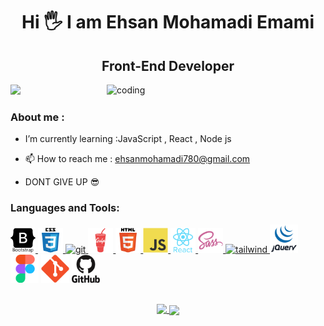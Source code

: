 <h1 align="center">Hi 🖐 I am Ehsan Mohamadi Emami</h1> 
<h2 align="center">Front-End Developer</h2> 
 
<img align="right" alt="coding" width="350" src="https://cdn.dribbble.com/users/1365253/screenshots/11419536/media/35cb4024aca4bfdf92e00c885e017702.gif"> 
 
<p align="left"> <img src="https://cdn.dribbble.com/users/1365253/screenshots/11419536/media/35cb4024aca4bfdf92e00c885e017702.gif" /> </p> 
<h3> About me :</h3> 
 
-  I’m currently learning :JavaScript ,  React , Node js 
 
- 📫 How to reach me : ehsanmohamadi780@gmail.com 
 
- DONT GIVE UP 😎 
 
<!-- <h3 align="left">Connect with me:</h3> 
<p align="left"> 
</p> 
 --> 
<h3 align="left">Languages and Tools:</h3> 
<p align="left"> <a href="https://getbootstrap.com" target="_blank" rel="noreferrer"> <img src="https://raw.githubusercontent.com/devicons/devicon/master/icons/bootstrap/bootstrap-plain-wordmark.svg" alt="bootstrap" width="40" height="40"/> </a> <a href="https://www.w3schools.com/css/" target="_blank" rel="noreferrer"> <img src="https://raw.githubusercontent.com/devicons/devicon/master/icons/css3/css3-original-wordmark.svg" alt="css3" width="40" height="40"/> </a> <a href="https://git-scm.com/" target="_blank" rel="noreferrer"> <img src="https://www.vectorlogo.zone/logos/git-scm/git-scm-icon.svg" alt="git" width="40" height="40"/> </a> <a href="https://gulpjs.com" target="_blank" rel="noreferrer"> <img src="https://raw.githubusercontent.com/devicons/devicon/master/icons/gulp/gulp-plain.svg" alt="gulp" width="40" height="40"/> </a> <a href="https://www.w3.org/html/" target="_blank" rel="noreferrer"> <img src="https://raw.githubusercontent.com/devicons/devicon/master/icons/html5/html5-original-wordmark.svg" alt="html5" width="40" height="40"/> </a> <a href="https://developer.mozilla.org/en-US/docs/Web/JavaScript" target="_blank" rel="noreferrer"> <img src="https://raw.githubusercontent.com/devicons/devicon/master/icons/javascript/javascript-original.svg" alt="javascript" width="40" height="40"/> </a> <a href="https://reactjs.org/" target="_blank" rel="noreferrer"> <img src="https://raw.githubusercontent.com/devicons/devicon/master/icons/react/react-original-wordmark.svg" alt="react" width="40" height="40"/> </a> <a href="https://sass-lang.com" target="_blank" rel="noreferrer"> <img src="https://raw.githubusercontent.com/devicons/devicon/master/icons/sass/sass-original.svg" alt="sass" width="40" height="40"/> </a> <a href="https://tailwindcss.com/" target="_blank" rel="noreferrer"> <img src="https://www.vectorlogo.zone/logos/tailwindcss/tailwindcss-icon.svg" alt="tailwind" width="40" height="40"/> </a>  <a target="_blank" href="https://jquery.com/"><img 
      src="https://raw.githubusercontent.com/devicons/devicon/master/icons/jquery/jquery-original-wordmark.svg" 
      alt="jQuery" width="45" height="45" /></a>  <a target="_blank" href="https://www.figma.com/"><img 
      src="https://raw.githubusercontent.com/devicons/devicon/master/icons/figma/figma-original.svg" alt="Figma" 
      width="45" height="45" /></a>   <a target="_blank" href="https://git-scm.com/"><img 
      src="https://raw.githubusercontent.com/devicons/devicon/master/icons/git/git-plain.svg" alt="git" width="45" 
      height="45" /></a>    <a target="_blank" href="https://github.com/"><img 
      src="https://raw.githubusercontent.com/devicons/devicon/master/icons/github/github-original-wordmark.svg" alt="github" width="45" 
      height="45" /></a>  </p>  
  
  </br> 
<div align="center"> 
  <a href=""> 
    <img align="top" src='https://github-readme-stats.vercel.app/api?username=Ehsan-Mohamadi-Emami&theme=tokyonight&hide_border=true&include_all_commits=false&count_private=true'> 
  </a> 
 
  <a href=""> 
    <img align="center" src='https://github-readme-stats.vercel.app/api/top-langs/?username=Ehsan-Mohamadi-Emami&theme=tokyonight&hide_border=true&include_all_commits=false&count_private=true&layout=compact'> 
  </a> 
</div>
